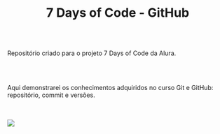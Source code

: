 <h1 align="center"> 7 Days of Code - GitHub </h1>
<br></br>
<p>Repositório criado para o projeto 7 Days of Code da Alura.</p>
<br></br>
<p>Aqui demonstrarei os conhecimentos adquiridos no curso Git e GitHub: repositório, commit e versões.</p>
<br></br>
<img src="http://img.shields.io/static/v1?label=STATUS&message=EM%20DESENVOLVIMENTO&color=GREEN&style=for-the-badge">

